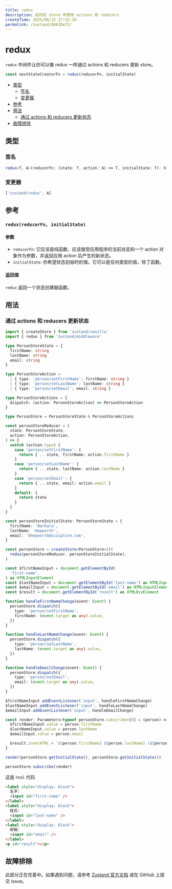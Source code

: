 ```yaml
---
title: redux
description: 如何在 store 中使用 actions 和 reducers
createTime: 2025/06/15 17:52:18
permalink: /zustand/8861be72/
---
```


# redux

`redux` 中间件让你可以像 redux 一样通过 actions 和 reducers 更新 store。

```js
const nextStateCreatorFn = redux(reducerFn, initialState)
```

- [类型](#类型)
  - [签名](#签名)
  - [变更器](#变更器)
- [参考](#参考)
- [用法](#用法)
  - [通过 actions 和 reducers 更新状态](#通过-actions-和-reducers-更新状态)
- [故障排除](#故障排除)

## 类型

### 签名

```ts
redux<T, A>(reducerFn: (state: T, action: A) => T, initialState: T): StateCreator<T & { dispatch: (action: A) => A }, [['zustand/redux', A]], []>
```

### 变更器

<!-- prettier-ignore-start -->
```ts
['zustand/redux', A]
```
<!-- prettier-ignore-end -->

## 参考

### `redux(reducerFn, initialState)`

#### 参数

- `reducerFn`: 它应该是纯函数，应该接受应用程序的当前状态和一个 action 对象作为参数，并返回应用 action 后产生的新状态。
- `initialState`: 你希望状态初始时的值。它可以是任何类型的值，除了函数。

#### 返回值

`redux` 返回一个状态创建器函数。

## 用法

### 通过 actions 和 reducers 更新状态

```ts
import { createStore } from 'zustand/vanilla'
import { redux } from 'zustand/middleware'

type PersonStoreState = {
  firstName: string
  lastName: string
  email: string
}

type PersonStoreAction =
  | { type: 'person/setFirstName'; firstName: string }
  | { type: 'person/setLastName'; lastName: string }
  | { type: 'person/setEmail'; email: string }

type PersonStoreActions = {
  dispatch: (action: PersonStoreAction) => PersonStoreAction
}

type PersonStore = PersonStoreState & PersonStoreActions

const personStoreReducer = (
  state: PersonStoreState,
  action: PersonStoreAction,
) => {
  switch (action.type) {
    case 'person/setFirstName': {
      return { ...state, firstName: action.firstName }
    }
    case 'person/setLastName': {
      return { ...state, lastName: action.lastName }
    }
    case 'person/setEmail': {
      return { ...state, email: action.email }
    }
    default: {
      return state
    }
  }
}

const personStoreInitialState: PersonStoreState = {
  firstName: 'Barbara',
  lastName: 'Hepworth',
  email: 'bhepworth@sculpture.com',
}

const personStore = createStore<PersonStore>()(
  redux(personStoreReducer, personStoreInitialState),
)

const $firstNameInput = document.getElementById(
  'first-name',
) as HTMLInputElement
const $lastNameInput = document.getElementById('last-name') as HTMLInputElement
const $emailInput = document.getElementById('email') as HTMLInputElement
const $result = document.getElementById('result') as HTMLDivElement

function handleFirstNameChange(event: Event) {
  personStore.dispatch({
    type: 'person/setFirstName',
    firstName: (event.target as any).value,
  })
}

function handleLastNameChange(event: Event) {
  personStore.dispatch({
    type: 'person/setLastName',
    lastName: (event.target as any).value,
  })
}

function handleEmailChange(event: Event) {
  personStore.dispatch({
    type: 'person/setEmail',
    email: (event.target as any).value,
  })
}

$firstNameInput.addEventListener('input', handleFirstNameChange)
$lastNameInput.addEventListener('input', handleLastNameChange)
$emailInput.addEventListener('input', handleEmailChange)

const render: Parameters<typeof personStore.subscribe>[0] = (person) => {
  $firstNameInput.value = person.firstName
  $lastNameInput.value = person.lastName
  $emailInput.value = person.email

  $result.innerHTML = `${person.firstName} ${person.lastName} (${person.email})`
}

render(personStore.getInitialState(), personStore.getInitialState())

personStore.subscribe(render)
```

这是 `html` 代码

```html
<label style="display: block">
  名字:
  <input id="first-name" />
</label>
<label style="display: block">
  姓氏:
  <input id="last-name" />
</label>
<label style="display: block">
  邮箱:
  <input id="email" />
</label>
<p id="result"></p>
```

## 故障排除

此部分正在完善中。如果遇到问题，请参考 [Zustand 官方文档](https://github.com/pmndrs/zustand) 或在 GitHub 上提交 issue。
